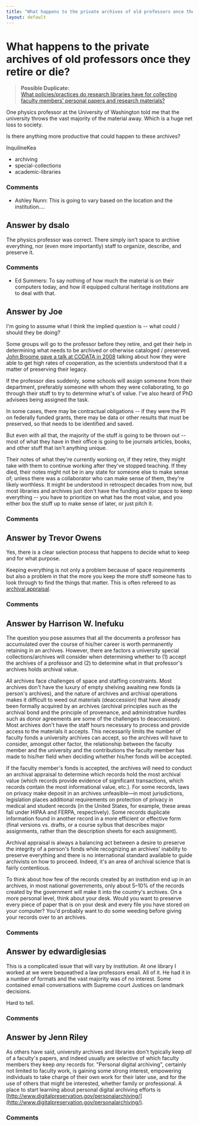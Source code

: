 ```yaml
---
title: "What happens to the private archives of old professors once they retire or die?"
layout: default
---
```

What happens to the private archives of old professors once they retire or die?
=====================
> **Possible Duplicate:**\
>  [What policies/practices do research libraries have for collecting
> faculty members' personal papers and research
> materials?](http://libraries.stackexchange.com/questions/421/what-policies-practices-do-research-libraries-have-for-collecting-faculty-member)

One physics professor at the University of Washington told me that the
university throws the vast majority of the material away. Which is a
huge net loss to society.

Is there anything more productive that could happen to these archives?

InquilineKea

<ul class="tags"><li class="tag">archiving</li><li class="tag">special-collections</li><li class="tag">academic-libraries</li></ul>

### Comments ###
* Ashley Nunn: This is going to vary based on the location and the institution....


Answer by dsalo
----------------
The physics professor was correct. There simply isn't space to archive
everything, nor (even more importantly) staff to organize, describe, and
preserve it.

### Comments ###
* Ed Summers: To say nothing of how much the material is on their computers today, and
how ill equipped cultural heritage institutions are to deal with that.

Answer by Joe
----------------
I'm going to assume what I think the implied question is -- what could /
should they be doing?

Some groups will go to the professor before they retire, and get their
help in determining what needs to be archived or otherwise cataloged /
preserved. [John Broome gave a talk at CODATA in
2008](http://www.codata.org/08conf/abstracts/Broome-Data%20Stewardship%20at%20the%20Earth%20Sciences%20Sector.htm)
talking about how they were able to get high rates of cooperation, as
the scientists understood that it a matter of preserving their legacy.

If the professor dies suddenly, some schools will assign someone from
their department, preferably someone with whom they were collaborating,
to go through their stuff to try to determine what's of value. I've also
heard of PhD advisees being assigned the task.

In some cases, there may be contractual obligations -- if they were the
PI on federally funded grants, there may be data or other results that
must be preserved, so that needs to be identified and saved.

But even with all that, the majority of the stuff *is* going to be
thrown out -- most of what they have in their office is going to be
journals articles, books, and other stuff that isn't anything unique.

Their notes of what they're currently working on, if they retire, they
might take with them to continue working after they've stopped teaching.
If they died, their notes might not be in any state for someone else to
make sense of; unless there was a collaborator who can make sense of
them, they're likely worthless. It might be understood in retrospect
decades from now, but most libraries and archives just don't have the
funding and/or space to keep everything -- you have to prioritize on
what has the most value, and you either box the stuff up to make sense
of later, or just pitch it.

### Comments ###

Answer by Trevor Owens
----------------
Yes, there is a clear selection process that happens to decide what to
keep and for what purpose.

Keeping everything is not only a problem because of space requirements
but also a problem in that the more you keep the more stuff someone has
to look through to find the things that matter. This is often refereed
to as [archival
appraisal](http://en.wikipedia.org/wiki/Archival_appraisal).

### Comments ###

Answer by Harrison W. Inefuku
----------------
The question you pose assumes that all the documents a professor has
accumulated over the course of his/her career is worth permanently
retaining in an archives. However, there are factors a university
special collections/archives will consider when determining whether to
(1) accept the archives of a professor and (2) to determine what in that
professor's archives holds archival value.

All archives face challenges of space and staffing constraints. Most
archives don't have the luxury of empty shelving awaiting new fonds (a
person's archives), and the nature of archives and archival operations
makes it difficult to weed out materials (deaccession) that have already
been formally acquired by an archives (archival principles such as the
archival bond and the principle of provenance, and administrative
hurdles such as donor agreements are some of the challenges to
deaccession). Most archives don't have the staff hours necessary to
process and provide access to the materials it accepts. This necessarily
limits the number of faculty fonds a university archives can accept, so
the archives will have to consider, amongst other factor, the
relationship between the faculty member and the university and the
contributions the faculty member has made to his/her field when deciding
whether his/her fonds will be accepted.

If the faculty member's fonds is accepted, the archives will need to
conduct an archival appraisal to determine which records hold the most
archival value (which records provide evidence of significant
transactions, which records contain the most informational value, etc.).
For some records, laws on privacy make deposit in an archives
unfeasible—in most jurisdictions, legislation places additional
requirements on protection of privacy in medical and student records (in
the United States, for example, these areas fall under HIPAA and FERPA,
respectively). Some records duplicate information found in another
record in a more efficient or effective form (final versions vs. drafts,
or a course sylbus that describes major assignments, rather than the
description sheets for each assignment).

Archival appraisal is always a balancing act between a desire to
preserve the integrity of a person's fonds while recognizing an
archives' inability to preserve everything and there is no international
standard available to guide archivists on how to proceed. Indeed, it's
an area of archival science that is fairly contentious.

To think about how few of the records created by an institution end up
in an archives, in most national governments, only about 5–10% of the
records created by the government will make it into the country's
archives. On a more personal level, think about your desk. Would you
want to preserve every piece of paper that is on your desk and every
file you have stored on your computer? You'd probably want to do some
weeding before giving your records over to an archives.

### Comments ###

Answer by edwardiglesias
----------------
This is a complicated issue that will vary by institution. At one
library I worked at we were bequeathed a law professors email. All of
it. He had it in a number of formats and the vast majority was of no
interest. Some contained email conversations with Supreme court Justices
on landmark decisions.

Hard to tell.

### Comments ###

Answer by Jenn Riley
----------------
As others have said, university archives and libraries don't typically
keep *all* of a faculty's papers, and indeed usually are selective of
which faculty members they keep *any* records for. "Personal digital
archiving", certainly not limited to faculty work, is gaining some
strong interest, empowering individuals to take charge of their own work
for their later use, and for the use of others that might be interested,
whether family or professional. A place to start learning about personal
digital archiving efforts is
[http://www.digitalpreservation.gov/personalarchiving/](http://www.digitalpreservation.gov/personalarchiving/).

### Comments ###

